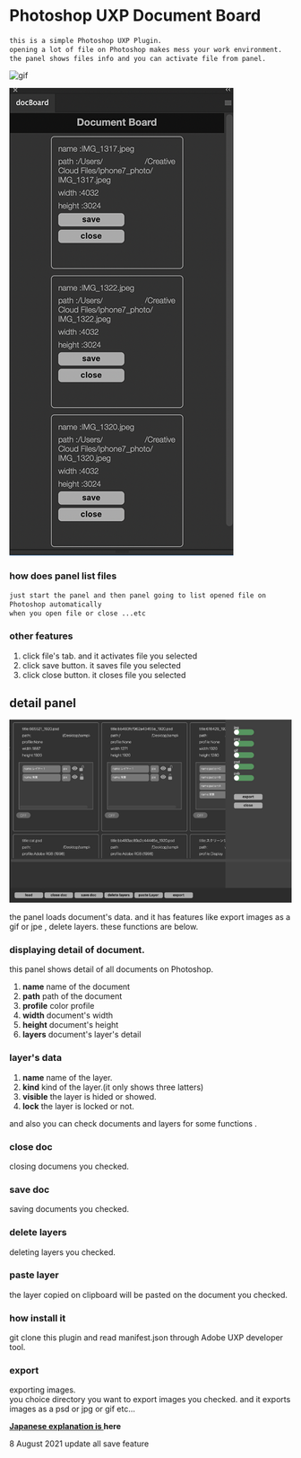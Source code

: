# Photoshop UXP Document Board


    this is a simple Photoshop UXP Plugin.
    opening a lot of file on Photoshop makes mess your work environment.
    the panel shows files info and you can activate file from panel.


![gif](./readmeImg/docBoard.gif)

![main panel](./readmeImg/docBoardPanel.png)

### how does panel list files

    just start the panel and then panel going to list opened file on Photoshop automatically
    when you open file or close ...etc


### other features


1. click file's tab. and it activates file you selected
2. click save button. it saves file you selected
3. click close button. it closes file you selected


## detail panel

![detail panel](./readmeImg/detailList.jpg)

the panel loads document's data. and it has features like export images as a gif or jpe , delete layers.
these functions are below.

### displaying detail of document.

this panel shows detail of all documents on Photoshop.

1. **name** name of the document
2. **path** path of the document
3. **profile** color profile
4. **width** document's width
5. **height** document's height
6. **layers** document's layer's detail

### layer's data

1. **name** name of the layer.
2. **kind** kind of the layer.(it only shows three latters)
3. **visible** the layer is hided or showed.
4. **lock** the layer is locked or not.

and also you can check documents and layers for some functions .

### close doc
closing documens you checked.

### save doc
saving documents you checked.

### delete layers
deleting layers you checked.

### paste layer
the layer copied on clipboard will be pasted on the document you checked.

### how install it
git clone this plugin and read manifest.json through Adobe UXP developer tool.

### export
exporting images.  
you choice directory you want to export images you checked.
and it exports images as a psd or jpg or gif etc...


**[Japanese explanation is ](https://kawano-shuji.com/justdiary/2021/07/01/photoshop-uxpplugin-documentboard/)here**


8 August 2021 update all save feature